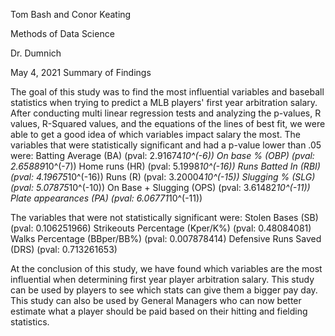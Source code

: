 Tom Bash and Conor Keating

Methods of Data Science

Dr. Dumnich

May 4, 2021
 Summary of Findings

The goal of this study was to find the most influential variables and baseball statistics when trying to predict a MLB players' first year arbitration salary. After conducting multi linear regression tests and analyzing the p-values, R values, R-Squared values, and the equations of the lines of best fit, we were able to get a good idea of which variables impact salary the most. The variables that were statistically significant and had a p-value lower than .05 were:
Batting Average (BA) (pval: 2.91674*10^(-6))
On base % (OBP) (pval: 2.65889*10^(-7))
Home runs (HR) (pval: 5.1998*10^(-16))
Runs Batted In (RBI) (pval: 4.19675*10^(-16))
Runs (R) (pval: 3.20004*10^(-15))
Slugging % (SLG) (pval: 5.07875*10^(-10))
On Base + Slugging (OPS) (pval: 3.61482*10^(-11))
Plate appearances (PA) (pval: 6.06771*10^(-11))

The variables that were not statistically significant were:
Stolen Bases (SB) (pval: 0.106251966)
Strikeouts Percentage (Kper/K%) (pval: 0.48084081)
Walks Percentage (BBper/BB%) (pval: 0.007878414)
Defensive Runs Saved (DRS) (pval: 0.713261653)

At the conclusion of this study, we have found which variables are the most influential when determining first year player arbitration salary. This study can be used by players to see which stats can give them a bigger pay day. This study can also be used by General Managers who can now better estimate what a player should be paid based on their hitting and fielding statistics.
